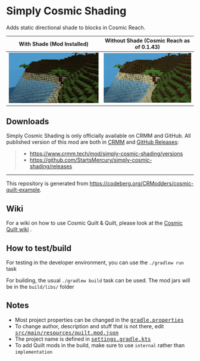 # Simply Cosmic Shading

Adds static directional shade to blocks in Cosmic Reach.

| With Shade (Mod Installed) | Without Shade (Cosmic Reach as of 0.1.43) |
|:--------------------------:|:-----------------------------------------:|
| ![coconut-scene-with-mod]  |       ![coconut-scene-without-mod]        |

[coconut-scene-with-mod]: assets/coconut-scene-with-mod.png
[coconut-scene-without-mod]: assets/coconut-scene-without-mod.png

## Downloads

Simply Cosmic Shading is only officially available on CRMM and GitHub. All
published version of this mod are both in
[CRMM](https://www.crmm.tech/mod/simply-cosmic-shading/versions) and [GitHub Releases](https://github.com/StartsMercury/simply-cosmic-shading/releases):

> * <https://www.crmm.tech/mod/simply-cosmic-shading/versions>
> * <https://github.com/StartsMercury/simply-cosmic-shading/releases>

---

This repository is generated from
https://codeberg.org/CRModders/cosmic-quilt-example.

## Wiki

For a wiki on how to use Cosmic Quilt & Quilt, please look at the [Cosmic Quilt
wiki] .

## How to test/build

For testing in the developer environment, you can use the `./gradlew run` task

For building, the usual `./gradlew build` task can be used. The mod jars will be
in the `build/libs/` folder

## Notes
- Most project properties can be changed in the <tt>[gradle.properties]</tt>
- To change author, description and stuff that is not there, edit <tt>[src/main/resources/quilt.mod.json]</tt>
- The project name is defined in <tt>[settings.gradle.kts]</tt>
- To add Quilt mods in the build, make sure to use `internal` rather than `implementation`

[src/main/resources/quilt.mod.json]: src/main/resources/quilt.mod.json
[gradle.properties]: gradle.properties
[settings.gradle.kts]: settings.gradle.kts

[Cosmic Quilt wiki]: https://codeberg.org/CRModders/cosmic-quilt/wiki
